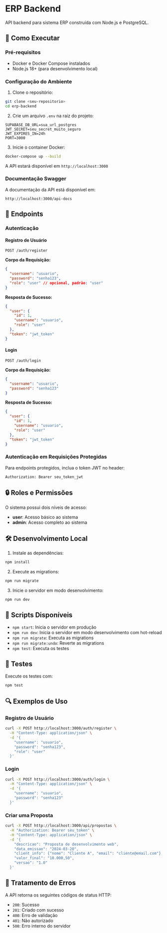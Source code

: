 # ERP Backend

API backend para sistema ERP construída com Node.js e PostgreSQL.

## 🚀 Como Executar

### Pré-requisitos
- Docker e Docker Compose instalados
- Node.js 18+ (para desenvolvimento local)

### Configuração do Ambiente

1. Clone o repositório:
```bash
git clone <seu-repositorio>
cd erp-backend
```

2. Crie um arquivo `.env` na raiz do projeto:
```env
SUPABASE_DB_URL=sua_url_postgres
JWT_SECRET=seu_secret_muito_seguro
JWT_EXPIRES_IN=24h
PORT=3000
```

3. Inicie o container Docker:
```bash
docker-compose up --build
```

A API estará disponível em `http://localhost:3000`

### Documentação Swagger

A documentação da API está disponível em:
```
http://localhost:3000/api-docs
```

## 📌 Endpoints

### Autenticação

#### Registro de Usuário
```http
POST /auth/register
```

**Corpo da Requisição:**
```json
{
  "username": "usuario",
  "password": "senha123",
  "role": "user" // opcional, padrão: "user"
}
```

**Resposta de Sucesso:**
```json
{
  "user": {
    "id": 1,
    "username": "usuario",
    "role": "user"
  },
  "token": "jwt_token"
}
```

#### Login
```http
POST /auth/login
```

**Corpo da Requisição:**
```json
{
  "username": "usuario",
  "password": "senha123"
}
```

**Resposta de Sucesso:**
```json
{
  "user": {
    "id": 1,
    "username": "usuario",
    "role": "user"
  },
  "token": "jwt_token"
}
```

### Autenticação em Requisições Protegidas

Para endpoints protegidos, inclua o token JWT no header:
```http
Authorization: Bearer seu_token_jwt
```

## 🔒 Roles e Permissões

O sistema possui dois níveis de acesso:
- **user**: Acesso básico ao sistema
- **admin**: Acesso completo ao sistema

## 🛠 Desenvolvimento Local

1. Instale as dependências:
```bash
npm install
```

2. Execute as migrations:
```bash
npm run migrate
```

3. Inicie o servidor em modo desenvolvimento:
```bash
npm run dev
```

## 📝 Scripts Disponíveis

- `npm start`: Inicia o servidor em produção
- `npm run dev`: Inicia o servidor em modo desenvolvimento com hot-reload
- `npm run migrate`: Executa as migrations
- `npm run migrate:undo`: Reverte as migrations
- `npm test`: Executa os testes

## 🧪 Testes

Execute os testes com:
```bash
npm test
```

## 🔍 Exemplos de Uso

### Registro de Usuário
```bash
curl -X POST http://localhost:3000/auth/register \
  -H "Content-Type: application/json" \
  -d '{
    "username": "usuario",
    "password": "senha123",
    "role": "user"
  }'
```

### Login
```bash
curl -X POST http://localhost:3000/auth/login \
  -H "Content-Type: application/json" \
  -d '{
    "username": "usuario",
    "password": "senha123"
  }'
```

### Criar uma Proposta
```bash
curl -X POST http://localhost:3000/api/propostas \
  -H "Authorization: Bearer seu_token" \
  -H "Content-Type: application/json" \
  -d '{
    "descricao": "Proposta de desenvolvimento web",
    "data_emissao": "2024-03-20",
    "client_info": {"nome": "Cliente A", "email": "cliente@email.com"},
    "valor_final": "10.000,50",
    "versao": "1.0"
  }'
```

## 🚨 Tratamento de Erros

A API retorna os seguintes códigos de status HTTP:

- `200`: Sucesso
- `201`: Criado com sucesso
- `400`: Erro de validação
- `401`: Não autorizado
- `500`: Erro interno do servidor

